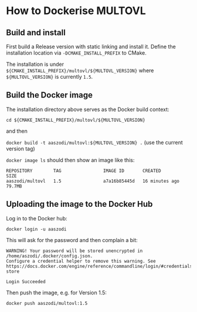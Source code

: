 # How to Dockerise MULTOVL

## Build and install

First build a Release version with static linking and install it.
Define the installation location via `-DCMAKE_INSTALL_PREFIX` to CMake.

The installation is under `${CMAKE_INSTALL_PREFIX}/multovl/${MULTOVL_VERSION}`
where `${MULTOVL_VERSION}` is currently `1.5`.

## Build the Docker image

The installation directory above serves as the Docker build context:

`cd ${CMAKE_INSTALL_PREFIX}/multovl/${MULTOVL_VERSION}`

and then

`docker build -t aaszodi/multovl:${MULTOVL_VERSION} .` (use the current version tag)

`docker image ls` should then show an image like this:

```
REPOSITORY        TAG                IMAGE ID       CREATED          SIZE
aaszodi/multovl   1.5                a7a16b85445d   16 minutes ago   79.7MB
```


## Uploading the image to the Docker Hub

Log in to the Docker hub:

`docker login -u aaszodi`

This will ask for the password and then complain a bit:

```
WARNING! Your password will be stored unencrypted in /home/aszodi/.docker/config.json.
Configure a credential helper to remove this warning. See
https://docs.docker.com/engine/reference/commandline/login/#credentials-store

Login Succeeded
```

Then push the image, e.g. for Version 1.5:

`docker push aaszodi/multovl:1.5`
